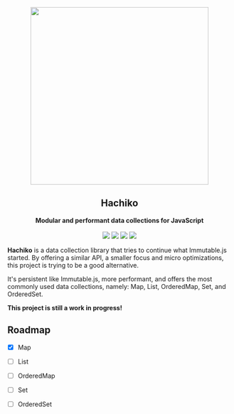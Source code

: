 <p align="center"><img src="https://raw.githubusercontent.com/philpl/hachiko/master/docs/logo.gif" width=400></p>
<h2 align="center">Hachiko</h2>
<p align="center">
<strong>Modular and performant data collections for JavaScript</strong>
<br><br>
<a href="https://travis-ci.org/philpl/hachiko"><img src="https://img.shields.io/travis/philpl/hachiko/master.svg"></a>
<a href="https://coveralls.io/github/philpl/hachiko"><img src="https://img.shields.io/coveralls/philpl/hachiko/master.svg"></a>
<a href="https://npmjs.com/package/hachiko"><img src="https://img.shields.io/npm/dm/hachiko.svg"></a>
<a href="https://npmjs.com/package/hachiko"><img src="https://img.shields.io/npm/v/hachiko.svg"></a>
</p>

**Hachiko** is a data collection library that tries to continue what Immutable.js started.
By offering a similar API, a smaller focus and micro optimizations, this project is trying
to be a good alternative.

It's persistent like Immutable.js, more performant, and offers the most commonly used
data collections, namely: Map, List, OrderedMap, Set, and OrderedSet.

**This project is still a work in progress!**

## Roadmap

- [x] Map
- [ ] List
- [ ] OrderedMap
- [ ] Set
- [ ] OrderedSet


